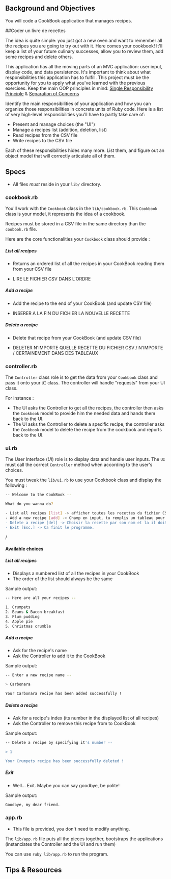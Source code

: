 ## Background and Objectives

You will code a CookBook application that manages recipes.

##Coder un livre de recettes

The idea is quite simple: you just got a new oven and want to remember all the recipes you are going to try out with it.
Here comes your cookbook! It'll keep a list of your future culinary successes, allow you to review them, add some recipes and delete others.

This application has all the moving parts of an MVC application: user input, display code, and data persistence. It's important to think about what responsibilities this application has to fulfill. This project must be the opportunity for you to apply what you've learned with the previous exercises. Keep the main OOP principles in mind: [Single Responsibility Principle](http://en.wikipedia.org/wiki/Single_responsibility_principle) & [Separation of Concerns](http://en.wikipedia.org/wiki/Separation_of_concerns)

Identify the main responsibilities of your application and how you can organize those responsibilities in concrete units of Ruby code. Here is a list of very high-level responsibilities you'll have to partly take care of:

* Present and manage choices (the "UI")
* Manage a recipes list (addition, deletion, list)
* Read recipes from the CSV file
* Write recipes to the CSV file

Each of these responsibilities hides many more. List them, and figure out an object model that will correctly articulate all of them.

## Specs

* All files *must* reside in your `lib/` directory.

### cookbook.rb

You'll work with the `Cookbook` class in the `lib/cookbook.rb`.
This `Cookbook` class is your model, it represents the idea of a cookbook.

Recipes must be stored in a CSV file in the same directory than the `coobook.rb` file.

Here are the core functionalities your `Cookbook` class should provide :

##### List all recipes
* Returns an ordered list of all the recipes in your CookBook reading them from your CSV file
- LIRE LE FICHIER CSV DANS L'ORDRE

##### Add a recipe
* Add the recipe to the end of your CookBook (and update CSV file)
- INSERER A LA FIN DU FICHIER LA NOUVELLE RECETTE

##### Delete a recipe
* Delete that recipe from your CookBook (and update CSV file)
- DELETER N'IMPORTE QUELLE RECETTE DU FICHIER CSV / N'IMPORTE / CERTAINEMENT DANS DES TABLEAUX

### controller.rb

The `Controller` class role is to get the data from your `Cookbook` class and pass it onto your `UI` class.
The controller will handle "requests" from your UI class.

For instance :

* The UI asks the Controller to get all the recipes, the controller then asks the `Cookbook` model to provide him the needed data and hands them back to the UI.
* The UI asks the Controller to delete a specific recipe, the controller asks the `Cookbook` model to delete the recipe from the cookbook and reports back to the UI.

### ui.rb

The User Interface (_UI_) role is to display data and handle user inputs. The `UI` must call the correct `Controller` method when according to the user's choices.

You must tweak the `lib/ui.rb` to use your Cookbook class and display the following :

```bash
-- Welcome to the CookBook --

What do you wanna do?

- List all recipes [list] -> afficher toutes les recettes du fichier CSV les unes en dessous des autres par ordre
- Add a new recipe [add] -> Champ en input, tu remplis un tableau pour ajouter les données au CSV. Formatage des docs. Le formulaire de l'input doit être calée au CSV
- Delete a recipe [del] -> Choisir la recette par son nom et la il doit le supp du fichier CSV
- Exit [Esc.] -> Ca finit le programme.
```

/

#### Available choices

##### List all recipes
* Displays a numbered list of all the recipes in your CookBook
* The order of the list should always be the same

Sample output:

```bash
-- Here are all your recipes --

1. Crumpets
2. Beans & Bacon breakfast
3. Plum pudding
4. Apple pie
5. Christmas crumble
```

##### Add a recipe
* Ask for the recipe's name
* Ask the Controller to add it to the CookBook

Sample output:

```bash
-- Enter a new recipe name --

> Carbonara

Your Carbonara recipe has been added successfully !
```

##### Delete a recipe
* Ask for a recipe's index (its number in the displayed list of all recipes)
* Ask the Controller to remove this recipe from to CookBook

Sample output:

```bash
-- Delete a recipe by specifying it's number --

> 1

Your Crumpets recipe has been successfully deleted !
```

##### Exit
* Well... Exit. Maybe you can say goodbye, be polite!

Sample output:

```bash
Goodbye, my dear friend.
```

### app.rb
* This file is provided, you don't need to modify anything.

The `lib/app.rb` file puts all the pieces together, bootstraps the applications (instanciates the Controller and the UI and run them)

You can use `ruby lib/app.rb` to run the program.

## Tips & Resources
